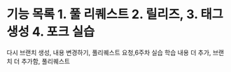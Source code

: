 # 기능 목록 1. 풀 리퀘스트 2. 릴리즈, 3. 태그 생성 4. 포크 실습
다시 브랜치 생성, 내용 변경하기, 풀리퀘스트 요청,6주차 실습
학습 내용 더 추가, 브랜치 더 추가함, 풀리퀘스트